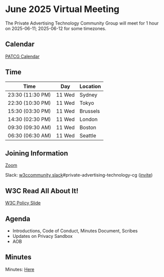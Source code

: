 # June 2025 Virtual Meeting

The Private Advertising Technology Community Group will meet for 1 hour on 2025-06-11; 2025-06-12 for some timezones.

## Calendar

[PATCG Calendar](https://www.w3.org/groups/cg/patcg/calendar/)

## Time

| Time          | Day    | Location      |
| ------------- | ------ | ------------- |
| 23:30 (11:30 PM) | 11 Wed | Sydney        |
| 22:30 (10:30 PM) | 11 Wed | Tokyo         |
| 15:30 (03:30 PM) | 11 Wed | Brussels      |
| 14:30 (02:30 PM) | 11 Wed | London        |
| 09:30 (09:30 AM) | 11 Wed | Boston        |
| 06:30 (06:30 AM) | 11 Wed | Seattle       |

## Joining Information

[Zoom](https://w3c.zoom.us/j/82659868398?pwd=R2wyMlVzVGcwcmZJb1BpZmdDc2crUT09)

Slack: [w3ccommunity slack](https://w3ccommunity.slack.com/)#private-advertising-technology-cg ([invite](https://www.w3.org/slack-w3ccommunity-invite))

## W3C Read All About It!

[W3C Policy Slide](https://github.com/patcg/meetings/blob/main/W3C%20Read%20All%20About%20It!.pdf)

## Agenda

* Introductions, Code of Conduct, Minutes Document, Scribes
* Updates on Privacy Sandbox
* AOB

## Minutes

Minutes: [Here](https://docs.google.com/document/d/1fJiijwSOq6UVvyxwzKxX9Yf6kZrJU79GxFOBnbptKm8/edit?usp=sharing)
